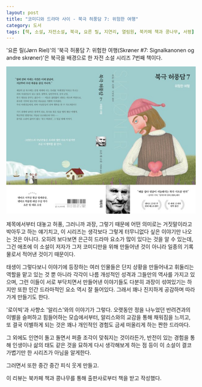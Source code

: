 ```yaml
---
layout: post
title: "코미디와 드라마 사이 - 북극 허풍담 7: 위험한 여행"
category: 도서
tags: [책, 소설, 자전소설, 북극, 요른 릴, 지연리, 열림원, 북카페 책과 콩나무, 서평]
---
```


'요른 릴(Jørn Riel)'의
'북극 허풍담 7: 위험한 여행(Skrøner #7: Signalkanonen og andre skrøner)'은
북극을 배경으로 한 자전 소설 시리즈 7번째 책이다.

![표지](/images/skroner-7-signalkanonen-og-andre-skroner-book-h480.jpg)

제목에서부터 대놓고 허풍, 그러니까 과장, 그렇기 때문에 어떤 의미로는 거짓말이라고 박아두고 하는 얘기치고,
이 시리즈는 생각보다 그렇게 터무니없다 싶은 이야기만 나오는 것은 아니다.
오히려 보다보면 은근히 드라마 요소가 많이 있다는 것을 알 수 있는데,
그건 애초에 이 소설이 저자가 그저 코미디만을 위해 만들어낸 것이 아니라
일종의 기록물로서 적어낸 것이기 때문이다.

태생이 그렇다보니 이야기에 등장하는 여러 인물들은
단지 상황을 만들어내고 휘둘리는 역할을 맡고 있는 것 뿐 아니라
각각이 나름 개성적인 성격과 그들만의 역사를 가지고 있으며,
그런 이들이 서로 부닥치면서 만들어낸 이야기들도
다분히 과장이 섞여있기는 하지만
또한 인간 드라마적인 요소 역시 잘 들어있다.
그래서 꽤나 진지하게 공감하며 따라가게 만들기도 한다.

'로이빅'과 사향소 '알리스'와의 이야기가 그렇다.
오랫동안 정을 나누었던 반려견과의 이별을 슬퍼하고 힘들어하는 모습에서부터,
알리스와의 교감을 통해 채워짐을 느끼고,
또 결국 이별하게 되는 것은
꽤나 개인적인 경험도 금세 떠올리게 하는 짠한 드라마다.

그 외에도 인연이 돌고 돌면서 퍼즐 조각이 맞춰지는 것이라든가,
반전이 있는 경험을 통해 인생이나 삶의 태도 같은 것을 묘하게 다시 생각해보게 하는 점 등이
이 소설이 결코 가볍기만 한 시리즈가 아님을 알게한다.

그러면서 또한 중간 중간 피식 웃게 만들고.



<div class="im im-info">
이 리뷰는 북카페 책과 콩나무를 통해 출판사로부터 책을 받고 작성했다.
</div>
